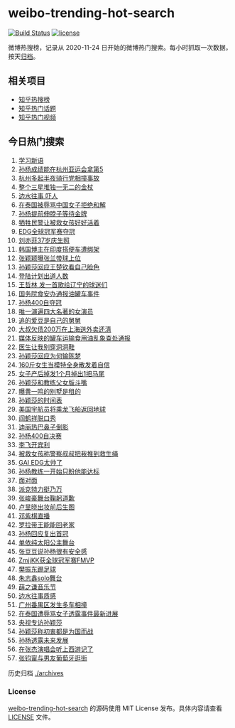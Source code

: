# weibo-trending-hot-search

[![Build Status](https://github.com/justjavac/weibo-trending-hot-search/workflows/ci/badge.svg?branch=master)](https://github.com/justjavac/weibo-trending-hot-search/actions)
[![license](https://img.shields.io/github/license/justjavac/weibo-trending-hot-search)](https://github.com/justjavac/weibo-trending-hot-search/blob/master/LICENSE)

微博热搜榜，记录从 2020-11-24 日开始的微博热门搜索。每小时抓取一次数据，按天[归档](./archives)。

## 相关项目

- [知乎热搜榜](https://github.com/justjavac/zhihu-trending-top-search)
- [知乎热门话题](https://github.com/justjavac/zhihu-trending-hot-questions)
- [知乎热门视频](https://github.com/justjavac/zhihu-trending-hot-video)

## 今日热门搜索

<!-- BEGIN -->
<!-- 最后更新时间 Mon Aug 26 2024 01:16:52 GMT+0800 (China Standard Time) -->

1. [学习新语](https://s.weibo.com//weibo?q=%23%E5%AD%A6%E4%B9%A0%E6%96%B0%E8%AF%AD%23&Refer=new_time)
1. [孙杨成绩能在杭州亚运会拿第5](https://s.weibo.com//weibo?q=%23%E5%AD%99%E6%9D%A8%E6%88%90%E7%BB%A9%E8%83%BD%E5%9C%A8%E6%9D%AD%E5%B7%9E%E4%BA%9A%E8%BF%90%E4%BC%9A%E6%8B%BF%E7%AC%AC5%23&t=31&band_rank=1&Refer=top)
1. [杭州多起半夜骑行党相撞事故](https://s.weibo.com//weibo?q=%23%E6%9D%AD%E5%B7%9E%E5%A4%9A%E8%B5%B7%E5%8D%8A%E5%A4%9C%E9%AA%91%E8%A1%8C%E5%85%9A%E7%9B%B8%E6%92%9E%E4%BA%8B%E6%95%85%23&t=31&band_rank=2&Refer=top)
1. [整个三星堆独一无二的金杖](https://s.weibo.com//weibo?q=%23%E6%95%B4%E4%B8%AA%E4%B8%89%E6%98%9F%E5%A0%86%E7%8B%AC%E4%B8%80%E6%97%A0%E4%BA%8C%E7%9A%84%E9%87%91%E6%9D%96%23&t=31&band_rank=3&Refer=top)
1. [边水往事 吓人](https://s.weibo.com//weibo?q=%E8%BE%B9%E6%B0%B4%E5%BE%80%E4%BA%8B%20%E5%90%93%E4%BA%BA&t=31&band_rank=13&Refer=top)
1. [在泰国被辱骂中国女子拒绝和解](https://s.weibo.com//weibo?q=%23%E5%9C%A8%E6%B3%B0%E5%9B%BD%E8%A2%AB%E8%BE%B1%E9%AA%82%E4%B8%AD%E5%9B%BD%E5%A5%B3%E5%AD%90%E6%8B%92%E7%BB%9D%E5%92%8C%E8%A7%A3%23&t=31&band_rank=2&Refer=top)
1. [孙杨提前伸脖子等待金牌](https://s.weibo.com//weibo?q=%23%E5%AD%99%E6%9D%A8%E6%8F%90%E5%89%8D%E4%BC%B8%E8%84%96%E5%AD%90%E7%AD%89%E5%BE%85%E9%87%91%E7%89%8C%23&t=31&band_rank=5&Refer=top)
1. [牺牲民警让被救女孩好好活着](https://s.weibo.com//weibo?q=%23%E7%89%BA%E7%89%B2%E6%B0%91%E8%AD%A6%E8%AE%A9%E8%A2%AB%E6%95%91%E5%A5%B3%E5%AD%A9%E5%A5%BD%E5%A5%BD%E6%B4%BB%E7%9D%80%23&t=31&band_rank=8&Refer=top)
1. [EDG全球冠军赛夺冠](https://s.weibo.com//weibo?q=%23EDG%E5%85%A8%E7%90%83%E5%86%A0%E5%86%9B%E8%B5%9B%E5%A4%BA%E5%86%A0%23&t=31&band_rank=15&Refer=top)
1. [刘亦菲37岁庆生照](https://s.weibo.com//weibo?q=%23%E5%88%98%E4%BA%A6%E8%8F%B237%E5%B2%81%E5%BA%86%E7%94%9F%E7%85%A7%23&t=31&band_rank=6&Refer=top)
1. [韩国博主在印度搭便车遭绑架](https://s.weibo.com//weibo?q=%23%E9%9F%A9%E5%9B%BD%E5%8D%9A%E4%B8%BB%E5%9C%A8%E5%8D%B0%E5%BA%A6%E6%90%AD%E4%BE%BF%E8%BD%A6%E9%81%AD%E7%BB%91%E6%9E%B6%23&t=31&band_rank=10&Refer=top)
1. [张颖颖曝张兰带球上位](https://s.weibo.com//weibo?q=%23%E5%BC%A0%E9%A2%96%E9%A2%96%E6%9B%9D%E5%BC%A0%E5%85%B0%E5%B8%A6%E7%90%83%E4%B8%8A%E4%BD%8D%23&t=31&band_rank=12&Refer=top)
1. [孙颖莎回应王楚钦看自己脸色](https://s.weibo.com//weibo?q=%23%E5%AD%99%E9%A2%96%E8%8E%8E%E5%9B%9E%E5%BA%94%E7%8E%8B%E6%A5%9A%E9%92%A6%E7%9C%8B%E8%87%AA%E5%B7%B1%E8%84%B8%E8%89%B2%23&t=31&band_rank=11&Refer=top)
1. [登陆计划出道人数](https://s.weibo.com//weibo?q=%E7%99%BB%E9%99%86%E8%AE%A1%E5%88%92%E5%87%BA%E9%81%93%E4%BA%BA%E6%95%B0&t=31&band_rank=7&Refer=top)
1. [王哲林 发一首歌给辽宁的球迷们](https://s.weibo.com//weibo?q=%E7%8E%8B%E5%93%B2%E6%9E%97%20%E5%8F%91%E4%B8%80%E9%A6%96%E6%AD%8C%E7%BB%99%E8%BE%BD%E5%AE%81%E7%9A%84%E7%90%83%E8%BF%B7%E4%BB%AC&t=31&band_rank=18&Refer=top)
1. [国务院食安办通报油罐车事件](https://s.weibo.com//weibo?q=%23%E5%9B%BD%E5%8A%A1%E9%99%A2%E9%A3%9F%E5%AE%89%E5%8A%9E%E9%80%9A%E6%8A%A5%E6%B2%B9%E7%BD%90%E8%BD%A6%E4%BA%8B%E4%BB%B6%23&t=31&band_rank=9&Refer=top)
1. [孙杨400自夺冠](https://s.weibo.com//weibo?q=%23%E5%AD%99%E6%9D%A8400%E8%87%AA%E5%A4%BA%E5%86%A0%23&t=31&band_rank=16&Refer=top)
1. [唯一演遍四大名著的女演员](https://s.weibo.com//weibo?q=%E5%94%AF%E4%B8%80%E6%BC%94%E9%81%8D%E5%9B%9B%E5%A4%A7%E5%90%8D%E8%91%97%E7%9A%84%E5%A5%B3%E6%BC%94%E5%91%98&t=31&band_rank=14&Refer=top)
1. [追的爱豆是自己的舅舅](https://s.weibo.com//weibo?q=%E8%BF%BD%E7%9A%84%E7%88%B1%E8%B1%86%E6%98%AF%E8%87%AA%E5%B7%B1%E7%9A%84%E8%88%85%E8%88%85&t=31&band_rank=4&Refer=top)
1. [大叔欠债200万在上海送外卖还清](https://s.weibo.com//weibo?q=%23%E5%A4%A7%E5%8F%94%E6%AC%A0%E5%80%BA200%E4%B8%87%E5%9C%A8%E4%B8%8A%E6%B5%B7%E9%80%81%E5%A4%96%E5%8D%96%E8%BF%98%E6%B8%85%23&t=31&band_rank=19&Refer=top)
1. [媒体反映的罐车运输食用油乱象查处通报](https://s.weibo.com//weibo?q=%23%E5%AA%92%E4%BD%93%E5%8F%8D%E6%98%A0%E7%9A%84%E7%BD%90%E8%BD%A6%E8%BF%90%E8%BE%93%E9%A3%9F%E7%94%A8%E6%B2%B9%E4%B9%B1%E8%B1%A1%E6%9F%A5%E5%A4%84%E9%80%9A%E6%8A%A5%23&t=31&band_rank=26&Refer=top)
1. [医生让我别穿洞洞鞋](https://s.weibo.com//weibo?q=%23%E5%8C%BB%E7%94%9F%E8%AE%A9%E6%88%91%E5%88%AB%E7%A9%BF%E6%B4%9E%E6%B4%9E%E9%9E%8B%23&t=31&band_rank=21&Refer=top)
1. [孙颖莎回应为何输陈梦](https://s.weibo.com//weibo?q=%23%E5%AD%99%E9%A2%96%E8%8E%8E%E5%9B%9E%E5%BA%94%E4%B8%BA%E4%BD%95%E8%BE%93%E9%99%88%E6%A2%A6%23&t=31&band_rank=22&Refer=top)
1. [160斤女生当模特全身散发着自信](https://s.weibo.com//weibo?q=%23160%E6%96%A4%E5%A5%B3%E7%94%9F%E5%BD%93%E6%A8%A1%E7%89%B9%E5%85%A8%E8%BA%AB%E6%95%A3%E5%8F%91%E7%9D%80%E8%87%AA%E4%BF%A1%23&t=31&band_rank=23&Refer=top)
1. [女子产后掉发1个月掉出1把马尾](https://s.weibo.com//weibo?q=%23%E5%A5%B3%E5%AD%90%E4%BA%A7%E5%90%8E%E6%8E%89%E5%8F%911%E4%B8%AA%E6%9C%88%E6%8E%89%E5%87%BA1%E6%8A%8A%E9%A9%AC%E5%B0%BE%23&t=31&band_rank=23&Refer=top)
1. [孙颖莎和教练父女版斗嘴](https://s.weibo.com//weibo?q=%23%E5%AD%99%E9%A2%96%E8%8E%8E%E5%92%8C%E6%95%99%E7%BB%83%E7%88%B6%E5%A5%B3%E7%89%88%E6%96%97%E5%98%B4%23&t=31&band_rank=24&Refer=top)
1. [曝黄一鸣的别墅是租的](https://s.weibo.com//weibo?q=%23%E6%9B%9D%E9%BB%84%E4%B8%80%E9%B8%A3%E7%9A%84%E5%88%AB%E5%A2%85%E6%98%AF%E7%A7%9F%E7%9A%84%23&t=31&band_rank=27&Refer=top)
1. [孙颖莎的时间表](https://s.weibo.com//weibo?q=%23%E5%AD%99%E9%A2%96%E8%8E%8E%E7%9A%84%E6%97%B6%E9%97%B4%E8%A1%A8%23&t=31&band_rank=17&Refer=top)
1. [美国宇航员将乘龙飞船返回地球](https://s.weibo.com//weibo?q=%23%E7%BE%8E%E5%9B%BD%E5%AE%87%E8%88%AA%E5%91%98%E5%B0%86%E4%B9%98%E9%BE%99%E9%A3%9E%E8%88%B9%E8%BF%94%E5%9B%9E%E5%9C%B0%E7%90%83%23&t=31&band_rank=32&Refer=top)
1. [阎鹤祥脱口秀](https://s.weibo.com//weibo?q=%E9%98%8E%E9%B9%A4%E7%A5%A5%E8%84%B1%E5%8F%A3%E7%A7%80&t=31&band_rank=30&Refer=top)
1. [迪丽热巴鼻子倒影](https://s.weibo.com//weibo?q=%23%E8%BF%AA%E4%B8%BD%E7%83%AD%E5%B7%B4%E9%BC%BB%E5%AD%90%E5%80%92%E5%BD%B1%23&t=31&band_rank=20&Refer=top)
1. [孙杨400自决赛](https://s.weibo.com//weibo?q=%E5%AD%99%E6%9D%A8400%E8%87%AA%E5%86%B3%E8%B5%9B&t=31&band_rank=31&Refer=top)
1. [李飞开宾利](https://s.weibo.com//weibo?q=%23%E6%9D%8E%E9%A3%9E%E5%BC%80%E5%AE%BE%E5%88%A9%23&t=31&band_rank=25&Refer=top)
1. [被救女孩称警察叔叔把我推到救生绳](https://s.weibo.com//weibo?q=%23%E8%A2%AB%E6%95%91%E5%A5%B3%E5%AD%A9%E7%A7%B0%E8%AD%A6%E5%AF%9F%E5%8F%94%E5%8F%94%E6%8A%8A%E6%88%91%E6%8E%A8%E5%88%B0%E6%95%91%E7%94%9F%E7%BB%B3%23&t=31&band_rank=35&Refer=top)
1. [GAI EDG太帅了](https://s.weibo.com//weibo?q=GAI%20EDG%E5%A4%AA%E5%B8%85%E4%BA%86&t=31&band_rank=34&Refer=top)
1. [孙杨教练一开始只盼他能达标](https://s.weibo.com//weibo?q=%23%E5%AD%99%E6%9D%A8%E6%95%99%E7%BB%83%E4%B8%80%E5%BC%80%E5%A7%8B%E5%8F%AA%E7%9B%BC%E4%BB%96%E8%83%BD%E8%BE%BE%E6%A0%87%23&t=31&band_rank=10&Refer=top)
1. [面对面](https://s.weibo.com//weibo?q=%E9%9D%A2%E5%AF%B9%E9%9D%A2&t=31&band_rank=36&Refer=top)
1. [派克特力挺乃万](https://s.weibo.com//weibo?q=%E6%B4%BE%E5%85%8B%E7%89%B9%E5%8A%9B%E6%8C%BA%E4%B9%83%E4%B8%87&t=31&band_rank=46&Refer=top)
1. [张峻豪舞台鞠躬道歉](https://s.weibo.com//weibo?q=%23%E5%BC%A0%E5%B3%BB%E8%B1%AA%E8%88%9E%E5%8F%B0%E9%9E%A0%E8%BA%AC%E9%81%93%E6%AD%89%23&t=31&band_rank=37&Refer=top)
1. [卢昱晓出妆前后生图](https://s.weibo.com//weibo?q=%E5%8D%A2%E6%98%B1%E6%99%93%E5%87%BA%E5%A6%86%E5%89%8D%E5%90%8E%E7%94%9F%E5%9B%BE&t=31&band_rank=28&Refer=top)
1. [邓紫棋直播](https://s.weibo.com//weibo?q=%E9%82%93%E7%B4%AB%E6%A3%8B%E7%9B%B4%E6%92%AD&t=31&band_rank=29&Refer=top)
1. [罗拉带王能能回老家](https://s.weibo.com//weibo?q=%23%E7%BD%97%E6%8B%89%E5%B8%A6%E7%8E%8B%E8%83%BD%E8%83%BD%E5%9B%9E%E8%80%81%E5%AE%B6%23&t=31&band_rank=43&Refer=top)
1. [孙杨回应复出首冠](https://s.weibo.com//weibo?q=%23%E5%AD%99%E6%9D%A8%E5%9B%9E%E5%BA%94%E5%A4%8D%E5%87%BA%E9%A6%96%E5%86%A0%23&t=31&band_rank=47&Refer=top)
1. [单依纯太阳公主舞台](https://s.weibo.com//weibo?q=%E5%8D%95%E4%BE%9D%E7%BA%AF%E5%A4%AA%E9%98%B3%E5%85%AC%E4%B8%BB%E8%88%9E%E5%8F%B0&t=31&band_rank=45&Refer=top)
1. [张豆豆说孙杨很有安全感](https://s.weibo.com//weibo?q=%E5%BC%A0%E8%B1%86%E8%B1%86%E8%AF%B4%E5%AD%99%E6%9D%A8%E5%BE%88%E6%9C%89%E5%AE%89%E5%85%A8%E6%84%9F&t=31&band_rank=40&Refer=top)
1. [ZmjjKK获全球冠军赛FMVP](https://s.weibo.com//weibo?q=%23ZmjjKK%E8%8E%B7%E5%85%A8%E7%90%83%E5%86%A0%E5%86%9B%E8%B5%9BFMVP%23&t=31&band_rank=45&Refer=top)
1. [樊振东踢足球](https://s.weibo.com//weibo?q=%23%E6%A8%8A%E6%8C%AF%E4%B8%9C%E8%B8%A2%E8%B6%B3%E7%90%83%23&t=31&band_rank=41&Refer=top)
1. [朱志鑫solo舞台](https://s.weibo.com//weibo?q=%E6%9C%B1%E5%BF%97%E9%91%ABsolo%E8%88%9E%E5%8F%B0&t=31&band_rank=42&Refer=top)
1. [薛之谦音乐节](https://s.weibo.com//weibo?q=%E8%96%9B%E4%B9%8B%E8%B0%A6%E9%9F%B3%E4%B9%90%E8%8A%82&t=31&band_rank=50&Refer=top)
1. [边水往事质感](https://s.weibo.com//weibo?q=%E8%BE%B9%E6%B0%B4%E5%BE%80%E4%BA%8B%E8%B4%A8%E6%84%9F&t=31&band_rank=49&Refer=top)
1. [广州番禺区发生多车相撞](https://s.weibo.com//weibo?q=%23%E5%B9%BF%E5%B7%9E%E7%95%AA%E7%A6%BA%E5%8C%BA%E5%8F%91%E7%94%9F%E5%A4%9A%E8%BD%A6%E7%9B%B8%E6%92%9E%23&t=31&band_rank=50&Refer=top)
1. [在泰国遭辱骂女子透露事件最新进展](https://s.weibo.com//weibo?q=%23%E5%9C%A8%E6%B3%B0%E5%9B%BD%E9%81%AD%E8%BE%B1%E9%AA%82%E5%A5%B3%E5%AD%90%E9%80%8F%E9%9C%B2%E4%BA%8B%E4%BB%B6%E6%9C%80%E6%96%B0%E8%BF%9B%E5%B1%95%23&t=31&band_rank=33&Refer=top)
1. [央视专访孙颖莎](https://s.weibo.com//weibo?q=%23%E5%A4%AE%E8%A7%86%E4%B8%93%E8%AE%BF%E5%AD%99%E9%A2%96%E8%8E%8E%23&t=31&band_rank=38&Refer=top)
1. [孙颖莎称初衷都是为国而战](https://s.weibo.com//weibo?q=%23%E5%AD%99%E9%A2%96%E8%8E%8E%E7%A7%B0%E5%88%9D%E8%A1%B7%E9%83%BD%E6%98%AF%E4%B8%BA%E5%9B%BD%E8%80%8C%E6%88%98%23&t=31&band_rank=39&Refer=top)
1. [孙杨透露未来发展](https://s.weibo.com//weibo?q=%23%E5%AD%99%E6%9D%A8%E9%80%8F%E9%9C%B2%E6%9C%AA%E6%9D%A5%E5%8F%91%E5%B1%95%23&t=31&band_rank=44&Refer=top)
1. [在张杰演唱会听上西游记了](https://s.weibo.com//weibo?q=%23%E5%9C%A8%E5%BC%A0%E6%9D%B0%E6%BC%94%E5%94%B1%E4%BC%9A%E5%90%AC%E4%B8%8A%E8%A5%BF%E6%B8%B8%E8%AE%B0%E4%BA%86%23&t=31&band_rank=48&Refer=top)
1. [张钧甯与男友葡萄牙逛街](https://s.weibo.com//weibo?q=%23%E5%BC%A0%E9%92%A7%E7%94%AF%E4%B8%8E%E7%94%B7%E5%8F%8B%E8%91%A1%E8%90%84%E7%89%99%E9%80%9B%E8%A1%97%23&t=31&band_rank=49&Refer=top)

<!-- END -->

历史归档 [./archives](./archives)

### License

[weibo-trending-hot-search](https://github.com/justjavac/weibo-trending-hot-search) 的源码使用 MIT License
发布。具体内容请查看 [LICENSE](./LICENSE) 文件。
